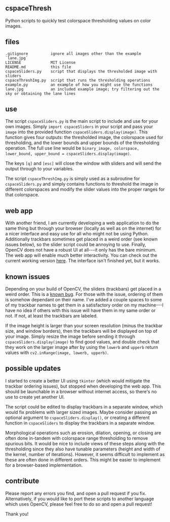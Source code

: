 ## cspaceThresh
Python scripts to quickly test colorspace thresholding values on color images.

## files
    .gitignore          ignore all images other than the example  `lane.jpg`
    LICENSE             MIT License
    README.md           this file
    cspaceSliders.py    script that displays the thresholded image with sliders
    cspaceThreshImg.py  script that runs the thresholding operations
    example.py          an example of how you might use the functions
    lane.jpg            an included example image; try filtering out the sky or obtaining the lane lines
    
## use
The script `cspaceSliders.py` is the main script to include and use for your own images. Simply `import cspaceSliders` in your script and pass your `image` into the provided function `cspaceSliders.display(image)`. This function gives four outputs: the thresholded image, the colorspace used for thresholding, and the lower bounds and upper bounds of the thresholding operation. The full use line would be `binary_image, colorspace, lower_bound, upper_bound = cspaceSliders.display(image)`.

The keys `[q]` and `[esc]` will close the window with sliders and will send the output through to your variables.

The script `cspaceThreshImg.py` is simply used as a subroutine for `cspaceSliders.py` and simply contains functions to threshold the image in different colorspaces and modify the slider values into the proper ranges for that colorspace.

## web app
With another friend, I am currently developing a web application to do the same thing but through your browser (locally as well as on the internet) for a nicer interface and easy use for all who might not be using Python. Additionally trackbars sometimes get placed in a weird order (see known issues below), so the slider script could be annoying to use. Finally, OpenCV does not have a robust UI at all---it only has the bare minimum. The web app will enable much better interactivity. You can check out the current working version [here](https://alkasm.github.io/cspaceFilter/). The interface isn't finished yet, but it works.

## known issues
Depending on your build of OpenCV, the sliders (trackbars) get placed in a weird order. This is a [known bug](https://github.com/opencv/opencv/issues/5056). For those with the issue, ordering of them is somehow dependant on their name. I've added a couple spaces to some of my trackbar names to get them in a satisfactory order on my machine---I have no idea if others with this issue will have them in my same order or not. If not, at least the trackbars are labeled.

If the image height is larger than your screen resolution (minus the trackbar size, and window borders), then the trackbars will be displayed on top of your image. Simply resize the image before sending it through `cspaceSliders.display(image)` to find good values, and double check that they work on the larger image after by using the `lowerb` and `upperb` return values with `cv2.inRange(image, lowerb, upperb)`.

## possible updates
I started to create a better UI using `tkinter` (which would mitigate the trackbar ordering issues), but stopped when developing the web app. This should be launchable in a browser without internet access, so there's no use to create yet another UI.

The script could be edited to display trackbars in a separate window, which would fix problems with larger sized images. Maybe consider passing an optional argument to `cspaceSliders.display()`, or creating a different function in `cspaceSliders` to display the trackbars in a separate window.

Morphological operations such as erosion, dilation, opening, or closing are often done in-tandem with colorspace range thresholding to remove spurious bits. It would be nice to include views of these steps along with the thresholding since they also have tunable parameters (height and width of the kernel, number of iterations). However, it seems difficult to implement as these are often done in different orders. This might be easier to implement for a browser-based implementation.

## contribute
Please report any errors you find, and open a pull request if you fix. Alternatively, if you would like to port these scripts to another language which uses OpenCV, please feel free to do so and open a pull request!

Thank you!

